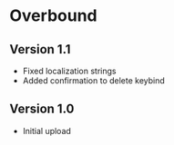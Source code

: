 # Overbound
## Version 1.1
- Fixed localization strings
- Added confirmation to delete keybind

## Version 1.0
- Initial upload
